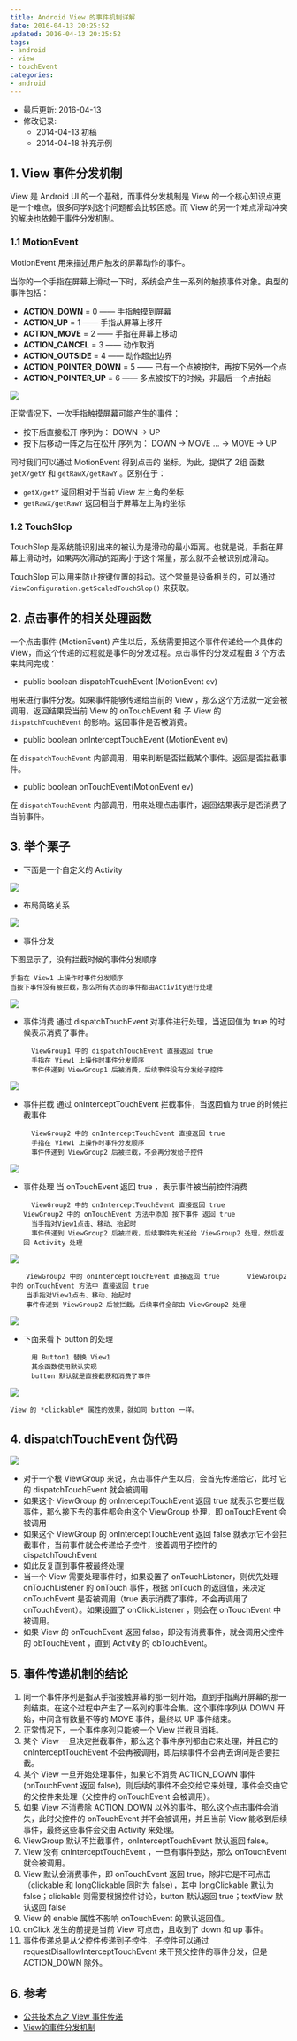 ```yaml
---
title: Android View 的事件机制详解
date: 2016-04-13 20:25:52
updated: 2016-04-13 20:25:52
tags:
- android
- view
- touchEvent
categories:
- android
---
```


- 最后更新: 2016-04-13
- 修改记录:
	* 2014-04-13 初稿
	* 2014-04-18 补充示例

## 1. View 事件分发机制
View 是 Android UI 的一个基础，而事件分发机制是 View 的一个核心知识点更是一个难点，很多同学对这个问题都会比较困惑。而 View 的另一个难点滑动冲突的解决也依赖于事件分发机制。

### 1.1 MotionEvent
MotionEvent 用来描述用户触发的屏幕动作的事件。

当你的一个手指在屏幕上滑动一下时，系统会产生一系列的触摸事件对象。典型的事件包括：

* **ACTION_DOWN** = 0 —— 手指触摸到屏幕
* **ACTION_UP** = 1 —— 手指从屏幕上移开
* **ACTION_MOVE** = 2 —— 手指在屏幕上移动
* **ACTION_CANCEL** = 3 —— 动作取消
* **ACTION_OUTSIDE** = 4 —— 动作超出边界
* **ACTION_POINTER_DOWN** = 5 —— 已有一个点被按住，再按下另外一个点
* **ACTION_POINTER_UP** = 6 —— 多点被按下的时候，非最后一个点抬起

![](/images/14605560667360.gif)

正常情况下，一次手指触摸屏幕可能产生的事件：

* 按下后直接松开  序列为： DOWN -> UP
* 按下后移动一阵之后在松开 序列为： DOWN -> MOVE ... -> MOVE -> UP

同时我们可以通过 MotionEvent 得到点击的 坐标。为此，提供了 2组 函数 `getX/getY` 和 `getRawX/getRawY` 。区别在于：

*  `getX/getY` 返回相对于当前 View 左上角的坐标
*  `getRawX/getRawY` 返回相当于屏幕左上角的坐标

### 1.2 TouchSlop
TouchSlop 是系统能识别出来的被认为是滑动的最小距离。也就是说，手指在屏幕上滑动时，如果两次滑动的距离小于这个常量，那么就不会被识别成滑动。

TouchSlop 可以用来防止按键位置的抖动。这个常量是设备相关的，可以通过 `ViewConfiguration.getScaledTouchSlop()` 来获取。

## 2. 点击事件的相关处理函数
一个点击事件 (MotionEvent) 产生以后，系统需要把这个事件传递给一个具体的 View，而这个传递的过程就是事件的分发过程。点击事件的分发过程由 3 个方法来共同完成：

* public boolean dispatchTouchEvent (MotionEvent ev)

用来进行事件分发。如果事件能够传递给当前的 View ，那么这个方法就一定会被调用，返回结果受当前 View 的 onTouchEvent 和 子 View 的 `dispatchTouchEvent` 的影响。返回事件是否被消费。

* public boolean onInterceptTouchEvent (MotionEvent ev)

在 `dispatchTouchEvent` 内部调用，用来判断是否拦截某个事件。返回是否拦截事件。

* public boolean onTouchEvent(MotionEvent ev)

在 `dispatchTouchEvent` 内部调用，用来处理点击事件，返回结果表示是否消费了当前事件。

## 3. 举个栗子

* 下面是一个自定义的 Activity

![](/images/14609483250389.png)

* 布局简略关系

![](/images/14609484458874.png)

* 事件分发

下图显示了，没有拦截时候的事件分发顺序

	手指在 View1 上操作时事件分发顺序
	当按下事件没有被拦截，那么所有状态的事件都由Activity进行处理
	
![](/images/14609487247618.png)
	

* 事件消费
通过 dispatchTouchEvent 对事件进行处理，当返回值为 true 的时候表示消费了事件。

		ViewGroup1 中的 dispatchTouchEvent 直接返回 true
		手指在 View1 上操作时事件分发顺序
		事件传递到 ViewGroup1 后被消费，后续事件没有分发给子控件

![](/images/14609490327325.png)

* 事件拦截
通过 onInterceptTouchEvent 拦截事件，当返回值为 true 的时候拦截事件

		ViewGroup2 中的 onInterceptTouchEvent 直接返回 true
		手指在 View1 上操作时事件分发顺序
		事件传递到 ViewGroup2 后被拦截，不会再分发给子控件

![](/images/14609602211963.png)

* 事件处理
当 onTouchEvent 返回 true ，表示事件被当前控件消费

		ViewGroup2 中的 onInterceptTouchEvent 直接返回 true	  	ViewGroup2 中的 onTouchEvent 方法中添加 按下事件 返回 true
		当手指对View1点击、移动、抬起时
		事件传递到 ViewGroup2 后被拦截，后续事件先发送给 ViewGroup2 处理，然后返回 Activity 处理


![](/images/14609607629304.png)


		ViewGroup2 中的 onInterceptTouchEvent 直接返回 true	  	ViewGroup2 中的 onTouchEvent 方法中 直接返回 true
		当手指对View1点击、移动、抬起时
		事件传递到 ViewGroup2 后被拦截，后续事件全部由 ViewGroup2 处理

![](/images/14609608813851.png)


* 下面来看下 button 的处理

		用 Button1 替换 View1
		其余函数使用默认实现
		button 默认就是直接截获和消费了事件
	
![](/images/14609611313192.png)

	View 的 *clickable* 属性的效果，就如同 button 一样。
	
## 4. dispatchTouchEvent 伪代码
![](/images/14609640887128.jpg)

* 对于一个根 ViewGroup 来说，点击事件产生以后，会首先传递给它，此时 它的 dispatchTouchEvent 就会被调用
* 如果这个 ViewGroup 的 onInterceptTouchEvent 返回 true 就表示它要拦截事件，那么接下去的事件都会由这个 ViewGroup 处理，即 onTouchEvent 会被调用
* 如果这个 ViewGroup 的 onInterceptTouchEvent 返回 false 就表示它不会拦截事件，当前事件就会传递给子控件，接着调用子控件的  dispatchTouchEvent
* 如此反复直到事件被最终处理
* 当一个 View 需要处理事件时，如果设置了 onTouchListener，则优先处理 onTouchListener 的 onTouch 事件，根据 onTouch 的返回值，来决定 onTouchEvent 是否被调用（true 表示消费了事件，不会再调用了 onTouchEvent）。如果设置了 onClickListener ，则会在 onTouchEvent 中被调用。
* 如果 View 的 onTouchEvent 返回 false，即没有消费事件，就会调用父控件的 obTouchEvent ，直到 Activity 的 obTouchEvent。

## 5. 事件传递机制的结论
1. 同一个事件序列是指从手指接触屏幕的那一刻开始，直到手指离开屏幕的那一刻结束。在这个过程中产生了一系列的事件合集。这个事件序列从 DOWN 开始，中间含有数量不等的 MOVE 事件，最终以 UP 事件结束。
2. 正常情况下，一个事件序列只能被一个 View 拦截且消耗。
3. 某个 View 一旦决定拦截事件，那么这个事件序列都由它来处理，并且它的 onInterceptTouchEvent 不会再被调用，即后续事件不会再去询问是否要拦截。
4. 某个 View 一旦开始处理事件，如果它不消费 ACTION_DOWN 事件(onTouchEvent 返回 false)，则后续的事件不会交给它来处理，事件会交由它的父控件来处理（父控件的 onTouchEvent 会被调用）。
5. 如果 View 不消费除 ACTION_DOWN 以外的事件，那么这个点击事件会消失，此时父控件的 onTouchEvent 并不会被调用，并且当前 View 能收到后续事件，最终这些事件会交由 Activity 来处理。
6. ViewGroup 默认不拦截事件，onInterceptTouchEvent 默认返回 false。
7. View 没有 onInterceptTouchEvent ，一旦有事件到达，那么 onTouchEvent 就会被调用。
8. View 默认会消费事件，即 onTouchEvent 返回 true，除非它是不可点击（clickable 和 longClickable 同时为 false），其中 longClickable 默认为 false；clickable 则需要根据控件讨论，button 默认返回 true；textView 默认返回 false
9. View 的 enable 属性不影响 onTouchEvent 的默认返回值。
10. onClick 发生的前提是当前 View 可点击，且收到了 down 和 up 事件。
11. 事件传递总是从父控件传递到子控件，子控件可以通过 requestDisallowInterceptTouchEvent 来干预父控件的事件分发，但是 ACTION_DOWN 除外。


## 6. 参考
* [公共技术点之 View 事件传递](http://p.codekk.com/blogs/detail/54cfab086c4761e5001b253e)
* [View的事件分发机制](http://www.jianshu.com/p/49d4043621d6)


